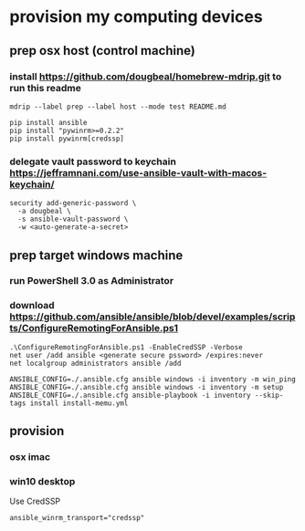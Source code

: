 # provision my computing devices
## prep osx host (control machine)
### install https://github.com/dougbeal/homebrew-mdrip.git to run this readme
`mdrip --label prep --label host --mode test README.md`
<!-- @prep @host -->
```
pip install ansible
pip install "pywinrm>=0.2.2"
pip install pywinrm[credssp]
```
### delegate vault password to keychain https://jefframnani.com/use-ansible-vault-with-macos-keychain/
```
security add-generic-password \
  -a dougbeal \
  -s ansible-vault-password \
  -w <auto-generate-a-secret>
  ```
## prep target windows machine
### run PowerShell 3.0 as Administrator
### download https://github.com/ansible/ansible/blob/devel/examples/scripts/ConfigureRemotingForAnsible.ps1
```
.\ConfigureRemotingForAnsible.ps1 -EnableCredSSP -Verbose
net user /add ansible <generate secure pssword> /expires:never
net localgroup administrators ansible /add

```
<!-- @test -->
```
ANSIBLE_CONFIG=./.ansible.cfg ansible windows -i inventory -m win_ping 
ANSIBLE_CONFIG=./.ansible.cfg ansible windows -i inventory -m setup
ANSIBLE_CONFIG=./.ansible.cfg ansible-playbook -i inventory --skip-tags install install-memu.yml 
```

## provision
### osx imac
### win10 desktop
Use CredSSP
<!-- @provision @windows -->
```
ansible_winrm_transport="credssp"

```
